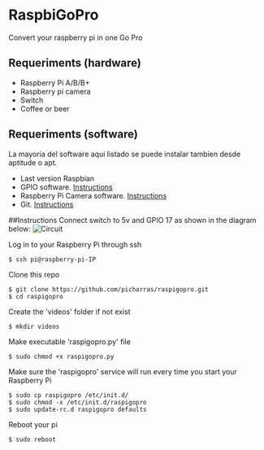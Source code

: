 RaspbiGoPro
===========

Convert your raspberry pi in one Go Pro

## Requeriments (hardware)
- Raspberry Pi A/B/B+
- Raspberry pi camera
- Switch
- Coffee or beer

## Requeriments (software)
La mayoria del software aqui listado se puede instalar tambien desde aptitude o apt.
- Last version Raspbian
- GPIO software. [Instructions](http://raspberrypi.stackexchange.com/questions/8220/how-to-correctly-install-the-python-rpi-gpio-library)
- Raspberry Pi Camera software. [Instructions](http://www.raspberrypi.org/learning/python-picamera-setup/)
- Git. [Instructions](http://git-scm.com/)

##Instructions
Connect switch to 5v and GPIO 17 as shown in the diagram below:
![Circuit](https://dl.dropboxusercontent.com/u/978896/raspberrypi-switch.png)

Log in to your Raspberry Pi through ssh
``` shell
$ ssh pi@raspberry-pi-IP
```

Clone this repo
``` shell
$ git clone https://github.com/picharras/raspigopro.git
$ cd raspigopro
```
Create the 'videos' folder if not exist
``` shell
$ mkdir videos
```

Make executable 'raspigopro.py' file
``` shell
$ sudo chmod +x raspigopro.py
```
Make sure the 'raspigopro' service will run every time you start your Raspberry Pi
``` shell
$ sudo cp raspigopro /etc/init.d/
$ sudo chmod -x /etc/init.d/raspigopro
$ sudo update-rc.d raspigopro defaults
```

Reboot your pi
``` shell
$ sudo reboot
```
